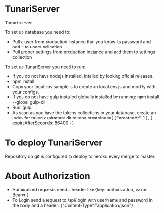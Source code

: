 # TunariServer
Tunari server

To set up database you need to:

- Pull a user from production instance that you know its password and add it to users collection
- Pull proper settings from production instance and add them to settings collection

To set up TunariServer you need to run:

- If you do not have nodejs installed, intalled by looking oficial releases.
- npm install
- Copy your local.env.sample.js to create an local.env.js and 
  modify with your configs.  
- If you do not have gulp installed globally installed by running: npm install --global gulp-cli  
- Run: gulp
- As soon as you have the tokens collections in your database, create an index for token expiration:
    db.tokens.createIndex( { "createdAt": 1 }, { expireAfterSeconds: 86400 } )

# To deploy TunariServer

Repository on git is configured to deploy to heroku every merge to master.

# About Authorization

- Authoraized requests need a header like {key: authorization, value: Bearer <Jwt>}
- To Login send a request to /api/login with userName and password in the body 
  and a header: {"Content-Type":"application/json"}